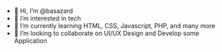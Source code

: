 - 👋 Hi, I’m @basazard
- 👀 I’m interested in tech
- 🌱 I’m currently learning HTML, CSS, Javascript, PHP, and many more
- 💞️ I’m looking to collaborate on UI/UX Design and Develop some Application


